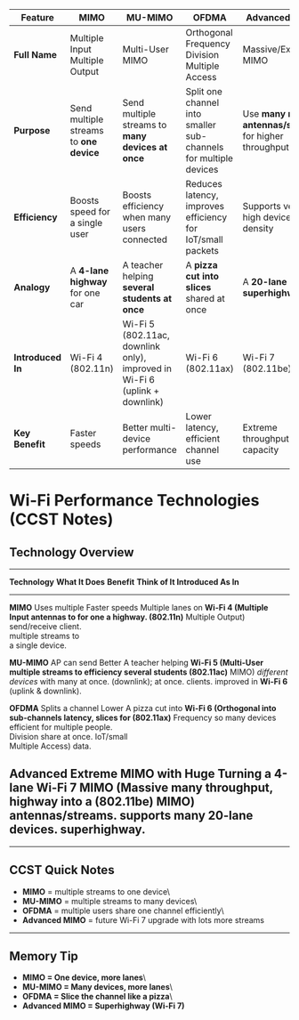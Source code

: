 | **Feature**       | **MIMO**                                | **MU-MIMO**                                                                | **OFDMA**                                                        | **Advanced MIMO**                                        |
| ----------------- | --------------------------------------- | -------------------------------------------------------------------------- | ---------------------------------------------------------------- | -------------------------------------------------------- |
| **Full Name**     | Multiple Input Multiple Output          | Multi-User MIMO                                                            | Orthogonal Frequency Division Multiple Access                    | Massive/Extreme MIMO                                     |
| **Purpose**       | Send multiple streams to **one device** | Send multiple streams to **many devices at once**                          | Split one channel into smaller sub-channels for multiple devices | Use **many more antennas/streams** for higher throughput |
| **Efficiency**    | Boosts speed for a single user          | Boosts efficiency when many users connected                                | Reduces latency, improves efficiency for IoT/small packets       | Supports very high device density                        |
| **Analogy**       | A **4-lane highway** for one car        | A teacher helping **several students at once**                             | A **pizza cut into slices** shared at once                       | A **20-lane superhighway**                               |
| **Introduced In** | Wi-Fi 4 (802.11n)                       | Wi-Fi 5 (802.11ac, downlink only), improved in Wi-Fi 6 (uplink + downlink) | Wi-Fi 6 (802.11ax)                                               | Wi-Fi 7 (802.11be)                                       |
| **Key Benefit**   | Faster speeds                           | Better multi-device performance                                            | Lower latency, efficient channel use                             | Extreme throughput & capacity                            |



# Wi-Fi Performance Technologies (CCST Notes)

## Technology Overview

  ------------------------------------------------------------------------------------
  **Technology**   **What It Does**    **Benefit**   **Think of It     **Introduced
                                                     As**              In**
  ---------------- ------------------- ------------- ----------------- ---------------
  **MIMO**         Uses multiple       Faster speeds Multiple lanes on **Wi-Fi 4
  (Multiple Input  antennas to         for one       a highway.        (802.11n)**
  Multiple Output) send/receive        client.                         
                   multiple streams to                                 
                   a single device.                                    

  **MU-MIMO**      AP can send         Better        A teacher helping **Wi-Fi 5
  (Multi-User      multiple streams to efficiency    several students  (802.11ac)**
  MIMO)            *different devices* with many     at once.          (downlink);
                   at once.            clients.                        improved in
                                                                       **Wi-Fi 6**
                                                                       (uplink &
                                                                       downlink).

  **OFDMA**        Splits a channel    Lower         A pizza cut into  **Wi-Fi 6
  (Orthogonal      into sub-channels   latency,      slices for        (802.11ax)**
  Frequency        so many devices     efficient for multiple people.  
  Division         share at once.      IoT/small                       
  Multiple Access)                     data.                           

  **Advanced       Extreme MIMO with   Huge          Turning a 4-lane  **Wi-Fi 7
  MIMO** (Massive  many                throughput,   highway into a    (802.11be)**
  MIMO)            antennas/streams.   supports many 20-lane           
                                       devices.      superhighway.     
  ------------------------------------------------------------------------------------

------------------------------------------------------------------------

## CCST Quick Notes

-   **MIMO** = multiple streams to one device\
-   **MU-MIMO** = multiple streams to many devices\
-   **OFDMA** = multiple users share one channel efficiently\
-   **Advanced MIMO** = future Wi-Fi 7 upgrade with lots more streams

------------------------------------------------------------------------

## Memory Tip

-   **MIMO = One device, more lanes**\
-   **MU-MIMO = Many devices, more lanes**\
-   **OFDMA = Slice the channel like a pizza**\
-   **Advanced MIMO = Superhighway (Wi-Fi 7)**
